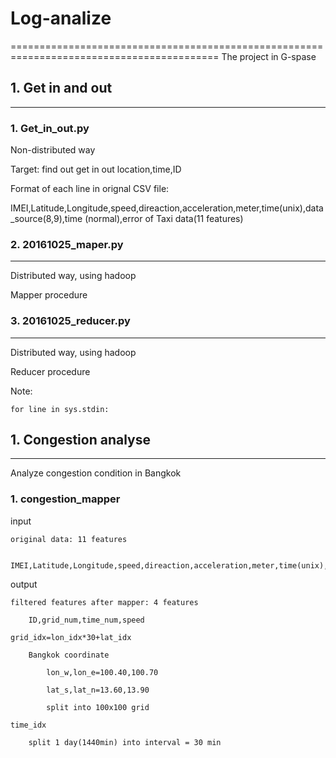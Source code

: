 # Log-analize
==========================================================================================
The project in G-spase

## 1. Get in and out
------------------------------------------------------------------------------------------
### 1. Get_in_out.py

Non-distributed way 

Target: find out get in out location,time,ID

Format of each line in orignal CSV file:

IMEI,Latitude,Longitude,speed,direaction,acceleration,meter,time(unix),data_source(8,9),time
(normal),error of Taxi data(11 features)
### 2. 20161025_maper.py
----------------------------
Distributed way, using hadoop

Mapper procedure
### 3. 20161025_reducer.py
----------------------------
Distributed way, using hadoop

Reducer procedure

Note:

    for line in sys.stdin:

## 1. Congestion analyse
------------------------------------------------------------------------------------------
Analyze congestion condition in Bangkok
### 1. congestion_mapper

input

    original data: 11 features
    
        IMEI,Latitude,Longitude,speed,direaction,acceleration,meter,time(unix),data_source(8,9),time,other
        
output

    filtered features after mapper: 4 features
    
        ID,grid_num,time_num,speed
        
    grid_idx=lon_idx*30+lat_idx
    
        Bangkok coordinate
        
            lon_w,lon_e=100.40,100.70
            
            lat_s,lat_n=13.60,13.90
            
            split into 100x100 grid
            
    time_idx 
    
        split 1 day(1440min) into interval = 30 min



